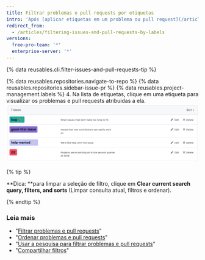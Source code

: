 ```yaml
---
title: Filtrar problemas e pull requests por etiquetas
intro: 'Após [aplicar etiquetas em um problema ou pull request](/articles/applying-labels-to-issues-and-pull-requests), é possível encontrar itens com base nas etiquetas.'
redirect_from:
  - /articles/filtering-issues-and-pull-requests-by-labels
versions:
  free-pro-team: '*'
  enterprise-server: '*'
---
```


{% data reusables.cli.filter-issues-and-pull-requests-tip %}

{% data reusables.repositories.navigate-to-repo %}
{% data reusables.repositories.sidebar-issue-pr %}
{% data reusables.project-management.labels %}
4. Na lista de etiquetas, clique em uma etiqueta para visualizar os problemas e pull requests atribuídas a ela. ![Lista de etiquetas de um repositório](/assets/images/help/issues/labels-page.png)

{% tip %}

**Dica: **para limpar a seleção de filtro, clique em **Clear current search query, filters, and sorts** (Limpar consulta atual, filtros e ordenar).

{% endtip %}

### Leia mais

- "[Filtrar problemas e pull requests](/articles/filtering-issues-and-pull-requests)"
- "[Ordenar problemas e pull requests](/articles/sorting-issues-and-pull-requests)"
- "[Usar a pesquisa para filtrar problemas e pull requests](/articles/using-search-to-filter-issues-and-pull-requests)"
- "[Compartilhar filtros](/articles/sharing-filters)"
